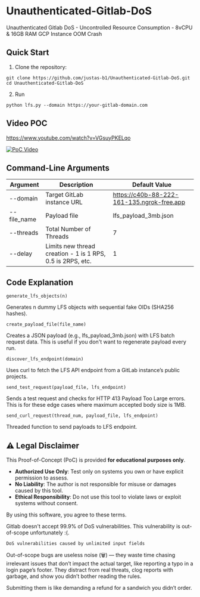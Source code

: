 # Unauthenticated-Gitlab-DoS
Unauthenticated Gitlab DoS - Uncontrolled Resource Consumption - 8vCPU &amp; 16GB RAM GCP Instance OOM Crash

## Quick Start

1. Clone the repository:
```
git clone https://github.com/justas-b1/Unauthenticated-Gitlab-DoS.git
cd Unauthenticated-Gitlab-DoS
```

2. Run
```
python lfs.py --domain https://your-gitlab-domain.com
```

## Video POC

https://www.youtube.com/watch?v=VGsuyPKELqo

[![PoC Video](https://img.youtube.com/vi/VGsuyPKELqo/maxresdefault.jpg)](https://youtu.be/VGsuyPKELqo)

## Command-Line Arguments

| Argument  | Description | Default Value |
| ------------- | ------------- | ------------- |
| --domain  | Target GitLab instance URL  | https://c40b-88-222-161-135.ngrok-free.app |
| --file_name  | Payload file  | lfs_payload_3mb.json |
| --threads  | Total Number of Threads | 7 |
| --delay  | Limits new thread creation - 1 is 1 RPS, 0.5 is 2RPS, etc.  | 1 |

## Code Explanation

`generate_lfs_objects(n)`

Generates n dummy LFS objects with sequential fake OIDs (SHA256 hashes).

`create_payload_file(file_name)`

Creates a JSON payload (e.g., lfs_payload_3mb.json) with LFS batch request data. This is useful if you don't want to regenerate payload every run.

`discover_lfs_endpoint(domain)`

Uses curl to fetch the LFS API endpoint from a GitLab instance’s public projects.

`send_test_request(payload_file, lfs_endpoint)`

Sends a test request and checks for HTTP 413 Payload Too Large errors. This is for these edge cases where maximum accepted body size is 1MB.

`send_curl_request(thread_num, payload_file, lfs_endpoint)`

Threaded function to send payloads to LFS endpoint.

## ⚠️ Legal Disclaimer  
This Proof-of-Concept (PoC) is provided **for educational purposes only**.  

- **Authorized Use Only**: Test only on systems you own or have explicit permission to assess.  
- **No Liability**: The author is not responsible for misuse or damages caused by this tool.  
- **Ethical Responsibility**: Do not use this tool to violate laws or exploit systems without consent.  

By using this software, you agree to these terms. 

Gitlab doesn't accept 99.9% of DoS vulnerabilities. This vulnerability is out-of-scope unfortunately :(.

`DoS vulnerabilities caused by unlimited input fields`

Out-of-scope bugs are useless noise (🗑️) — they waste time chasing irrelevant issues that don’t impact the actual target, like reporting a typo in a login page’s footer. They distract from real threats, clog reports with garbage, and show you didn’t bother reading the rules.

Submitting them is like demanding a refund for a sandwich you didn’t order.
